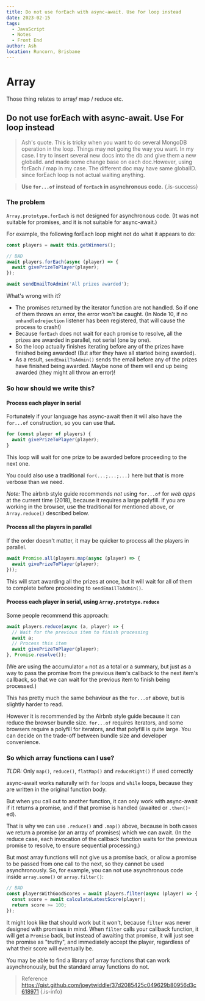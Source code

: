 ```yaml
---
title: Do not use forEach with async-await. Use For loop instead
date: 2023-02-15
tags:
  - JavaScript
  - Notes
  - Front End
author: Ash
location: Runcorn, Brisbane  
---
```



# Array  
Those thing relates to array/ map / reduce etc.




## Do not use forEach with async-await. Use For loop instead

> Ash's quote. This is tricky when you want to do several MongoDB operation in the loop. Things may not going the way you want. In my case. I try to insert several new docs into the db and give them a new globalId. and made some change base on each doc.However, using forEach / map in my case. The different doc may have same globalID. since forEach loop is not actual waiting anything.


> **Use `for...of` instead of `forEach` in asynchronous code.**
{.is-success}



### The problem

`Array.prototype.forEach` is not designed for asynchronous code.  (It was not suitable for promises, and it is not suitable for async-await.)

For example, the following forEach loop might not do what it appears to do:

```js
const players = await this.getWinners();

// BAD
await players.forEach(async (player) => {
  await givePrizeToPlayer(player);
});

await sendEmailToAdmin('All prizes awarded');
```

What's wrong with it?

- The promises returned by the iterator function are not handled.  So if one of them throws an error, the error won't be caught.  (In Node 10, if no `unhandledrejection` listener has been registered, that will cause the process to crash!)
- Because `forEach` does not wait for each promise to resolve, all the prizes are awarded in parallel, not serial (one by one).
- So the loop actually finishes iterating before any of the prizes have finished being awarded!  (But after they have all started being awarded).
- As a result, `sendEmailToAdmin()` sends the email before any of the prizes have finished being awarded.  Maybe none of them will end up being awarded (they might all throw an error)!

### So how should we write this?

#### Process each player in serial

Fortunately if your language has async-await then it will also have the `for...of` construction, so you can use that.

```js
for (const player of players) {
  await givePrizeToPlayer(player);
}
```

This loop will wait for one prize to be awarded before proceeding to the next one.

You could also use a traditional `for(...;...;...)` here but that is more verbose than we need.

_Note:_ The airbnb style guide recommends _not_ using `for...of` for _web apps_ at the current time (2018), because it requires a large polyfill.  If you are working in the browser, use the traditional for mentioned above, or `Array.reduce()` described below.

#### Process all the players in parallel

If the order doesn't matter, it may be quicker to process all the players in parallel.

```js
await Promise.all(players.map(async (player) => {
  await givePrizeToPlayer(player);
}));
```

This will start awarding all the prizes at once, but it will wait for all of them to complete before proceeding to `sendEmailToAdmin()`.

#### Process each player in serial, using `Array.prototype.reduce`

Some people recommend this approach:

```js
await players.reduce(async (a, player) => {
  // Wait for the previous item to finish processing
  await a;
  // Process this item
  await givePrizeToPlayer(player);
}, Promise.resolve());
```

(We are using the accumulator `a` not as a total or a summary, but just as a way to pass the promise from the previous item's callback to the next item's callback, so that we can wait for the previous item to finish being processed.)

This has pretty much the same behaviour as the `for...of` above, but is slightly harder to read.

However it is recommended by the Airbnb style guide because it can reduce the browser bundle size.  `for...of` requires iterators, and some browsers require a polyfill for iterators, and that polyfill is quite large.  You can decide on the trade-off between bundle size and developer convenience.

### So which array functions can I use?

_TLDR:_ Only `map()`, `reduce()`, `flatMap()` and `reduceRight()` if used correctly

async-await works naturally with `for` loops and `while` loops, because they are written in the original function body.

But when you call out to another function, it can only work with async-await if it returns a promise, and if that promise is handled (awaited or `.then()`-ed).

That is why we can use `.reduce()` and `.map()` above, because in both cases we return a promise (or an array of promises) which we can await.  (In the reduce case, each invocation of the callback function waits for the previous promise to resolve, to ensure sequential processing.)

But most array functions will not give us a promise back, or allow a promise to be passed from one call to the next, so they cannot be used asynchronously.  So, for example, you can not use asynchronous code inside `array.some()` or `array.filter()`:

```js
// BAD
const playersWithGoodScores = await players.filter(async (player) => {
  const score = await calculateLatestScore(player);
  return score >= 100;
});
```

It might look like that should work but it won't, because `filter` was never designed with promises in mind.  When `filter` calls your callback function, it will get a `Promise` back, but instead of awaiting that promise, it will just see the promise as "truthy", and immediately accept the player, regardless of what their score will eventually be.

You may be able to find a library of array functions that can work asynchronously, but the standard array functions do not.


> Reference  https://gist.github.com/joeytwiddle/37d2085425c049629b80956d3c618971
{.is-info}